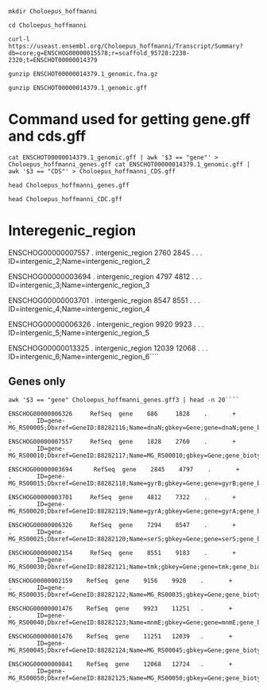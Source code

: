 
````
mkdir Choloepus_hoffmanni
```` 

````
cd Choloepus_hoffmanni
````

````
curl-l https://useast.ensembl.org/Choloepus_hoffmanni/Transcript/Summary?db=core;g=ENSCHOG00000015578;r=scaffold_95728:2238-2320;t=ENSCHOT00000014379
```` 

````
gunzip ENSCHOT00000014379.1_genomic.fna.gz
````

````
gunzip ENSCHOT00000014379.1_genomic.gff
````
# Command used for getting gene.gff and cds.gff

````
cat ENSCHOT00000014379.1_genomic.gff | awk '$3 == "gene"' > Choloepus_hoffmanni_genes.gff cat ENSCHOT00000014379.1_genomic.gff | awk '$3 == "CDS"' > Choloepus_hoffmanni_CDS.gff
````

````
head Choloepus_hoffmanni_genes.gff
````
````
head Choloepus_hoffmanni_CDC.gff
````

# Interegenic_region 


ENSCHOG00000007557     .       intergenic_region       2760    2845    .       .       .       ID=intergenic_2;Name=intergenic_region_2

ENSCHOG00000003694     .       intergenic_region       4797    4812    .       .       .       ID=intergenic_3;Name=intergenic_region_3

ENSCHOG00000003701     .       intergenic_region       8547    8551    .       .       .       ID=intergenic_4;Name=intergenic_region_4

ENSCHOG00000006326     .       intergenic_region       9920    9923    .       .       .       ID=intergenic_5;Name=intergenic_region_5

ENSCHOG00000013325    .       intergenic_region       12039   12068   .       .       .       ID=intergenic_6;Name=intergenic_region_6````


## Genes only 

````
awk '$3 == "gene" Choloepus_hoffmanni_genes.gff3 | head -n 20```` 

ENSCHOG00000006326     RefSeq  gene    686     1828    .       +       .       ID=gene-MG_RS00005;Dbxref=GeneID:88282116;Name=dnaN;gbkey=Gene;gene=dnaN;gene_biotype=protein_coding;locus_tag=MG_RS00005;old_locus_tag=MG_001

ENSCHOG00000007557     RefSeq  gene    1828    2760    .       +       .       ID=gene-MG_RS00010;Dbxref=GeneID:88282117;Name=MG_RS00010;gbkey=Gene;gene_biotype=protein_coding;locus_tag=MG_RS00010;old_locus_tag=MG_002

ENSCHOG00000003694      RefSeq  gene    2845    4797    .       +       .       ID=gene-MG_RS00015;Dbxref=GeneID:88282118;Name=gyrB;gbkey=Gene;gene=gyrB;gene_biotype=protein_coding;locus_tag=MG_RS00015;old_locus_tag=MG_003

ENSCHOG00000003701     RefSeq  gene    4812    7322    .       +       .       ID=gene-MG_RS00020;Dbxref=GeneID:88282119;Name=gyrA;gbkey=Gene;gene=gyrA;gene_biotype=protein_coding;locus_tag=MG_RS00020;old_locus_tag=MG_004

ENSCHOG00000006326     RefSeq  gene    7294    8547    .       +       .       ID=gene-MG_RS00025;Dbxref=GeneID:88282120;Name=serS;gbkey=Gene;gene=serS;gene_biotype=protein_coding;locus_tag=MG_RS00025;old_locus_tag=MG_005

ENSCHOG00000002154     RefSeq  gene    8551    9183    .       +       .       ID=gene-MG_RS00030;Dbxref=GeneID:88282121;Name=tmk;gbkey=Gene;gene=tmk;gene_biotype=protein_coding;locus_tag=MG_RS00030;old_locus_tag=MG_006

ENSCHOG00000002159    RefSeq  gene    9156    9920    .       +       .       ID=gene-MG_RS00035;Dbxref=GeneID:88282122;Name=MG_RS00035;gbkey=Gene;gene_biotype=protein_coding;locus_tag=MG_RS00035;old_locus_tag=MG_007

ENSCHOG00000001476    RefSeq  gene    9923    11251   .       +       .       ID=gene-MG_RS00040;Dbxref=GeneID:88282123;Name=mnmE;gbkey=Gene;gene=mnmE;gene_biotype=protein_coding;locus_tag=MG_RS00040;old_locus_tag=MG_008

ENSCHOG00000001476    RefSeq  gene    11251   12039   .       +       .       ID=gene-MG_RS00045;Dbxref=GeneID:88282124;Name=MG_RS00045;gbkey=Gene;gene_biotype=protein_coding;locus_tag=MG_RS00045;old_locus_tag=MG_009

ENSCHOG00000000841    RefSeq  gene    12068   12724   .       +       .       ID=gene-MG_RS00050;Dbxref=GeneID:88282125;Name=MG_RS00050;gbkey=Gene;gene_biotype=protein_coding;locus_tag=MG_RS00050;old_locus_tag=MG_010
